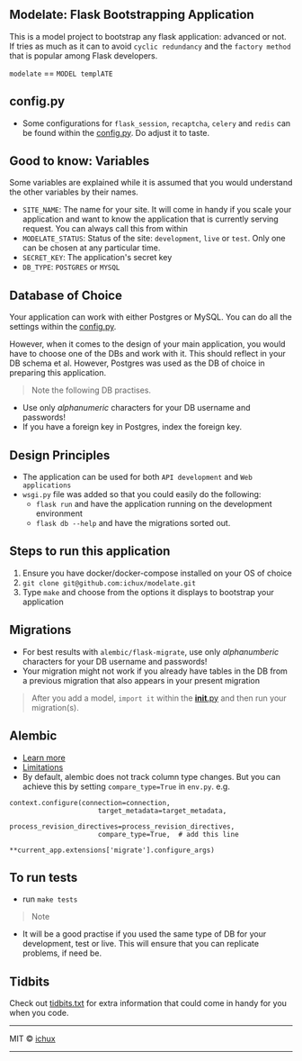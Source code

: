 ## Modelate: Flask Bootstrapping Application
This is a model project to bootstrap any flask application: advanced or not. If tries as much as it can to avoid
`cyclic redundancy` and the `factory method` that is popular among Flask developers.

`modelate` == `MODEL templATE`

## config.py
* Some configurations for `flask_session`, `recaptcha`, `celery` and `redis` can be found within the
[config.py](modelate/config.py). Do adjust it to taste.

## Good to know: Variables
Some variables are explained while it is assumed that you would understand the other variables by
their names.
* `SITE_NAME`: The name for your site. It will come in handy if you scale your application and want to know
the application that is currently serving request. You can always call this from within
* `MODELATE_STATUS`: Status of the site: `development`, `live` or `test`. Only one can be
chosen at any particular time.
* `SECRET_KEY`: The application's secret key
* `DB_TYPE`: `POSTGRES` or `MYSQL`

## Database of Choice
Your application can work with either Postgres or MySQL. You can do all the settings within the
[config.py](modelate/config.py).

However, when it comes to the design of your main application, you would have to choose one of the DBs and work
with it. This should reflect in your DB schema et al. However, Postgres was used as the DB of choice in preparing
this application.

> Note the following DB practises.

* Use only *alphanumeric* characters for your DB username and passwords!
* If you have a foreign key in Postgres, index the foreign key.

## Design Principles
* The application can be used for both `API development` and `Web applications`
* `wsgi.py` file was added so that you could easily do the following:
    - `flask run` and have the application running on the development environment
    - `flask db --help` and have the migrations sorted out.

## Steps to run this application
1. Ensure you have docker/docker-compose installed on your OS of choice
2. `git clone git@github.com:ichux/modelate.git`
3. Type `make` and choose from the options it displays to bootstrap your application

## Migrations
* For best results with `alembic/flask-migrate`, use only *alphanumberic* characters for your DB username and passwords!
* Your migration might not work if you already have tables in the DB from a previous migration that also appears in your
present migration

> After you add a model, `import it` within the [__init__.py](modelate/__init__.py) and then run your migration(s).

## Alembic
* [Learn more](http://alembic.zzzcomputing.com/en/latest/ops.html)
* [Limitations](http://alembic.zzzcomputing.com/en/latest/autogenerate.html#what-does-autogenerate-detect-and-what-does-it-not-detect)
* By default, alembic does not track column type changes. But you can achieve this by setting
`compare_type=True` in `env.py`. e.g.

```
context.configure(connection=connection,
                      target_metadata=target_metadata,
                      process_revision_directives=process_revision_directives,
                      compare_type=True,  # add this line
                      **current_app.extensions['migrate'].configure_args)
```

## To run tests
* run `make tests`

> Note
* It will be a good practise if you used the same type of DB for your development, test or live. This will ensure that
you can replicate problems, if need be.

## Tidbits
Check out [tidbits.txt](./tidbits.txt) for extra information that could come in handy for you when you code.


****
MIT © [ichux](https://www.linkedin.com/in/ichux)
****
